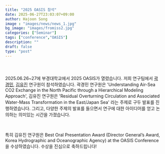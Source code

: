 ```yaml
---
title: "2025 OASIS 참석"
date: 2025-06-27T23:03:07+09:00
author: Hajoon Song
image : "images/news/news_1.jpg"
bg_image: "images/fromiss2.jpg"
categories: ["Seminar"]
tags: ["conference","OASIS"]
description: ""
draft: false
type: "post"
---
```

###
<div class='image'>
<img src="/images/news/oasis_2025.png" class="img-responsive; width:50%;" alt="">
</div>
<br>

2025.06.26~27에 부경대학교에서 2025 OASIS가 열렸습니다. 저희 연구팀에서 [곽경민](/group/kyungminkwak/#anchor), [김유진](/group/yujinkim/#anchor) 연구원이 참석하였습니다. 곽경민 연구원은 'Understanding Air-Sea CO2 Exchange in the North Pacific through a Hierarchical Modeling Approach', 김유진 연구원은 'Residual Overturning Circulation and Associated Water-Mass Transformation in the East/Japan Sea' 라는 주제로 구두  발표를 진행하였습니다. 그리고, 다양한 주제의 발표를 들으면서 연구에 대한 아이디어를 얻고 논의하는 의미있는 시간을 가졌습니다.

<div class='image'>
<img src="/images/news/yujin_award_2025.png" class="img-responsive; width:50%;" alt="">
</div>
<br>

특히 김유진 연구원은 Best Oral Presentation Award (Director General’s Award, Korea Hydrographic and Oceanographic Agency) at the OASIS Conference 을 수상하였습니다. 수상을 진심으로 축하드립니다!

